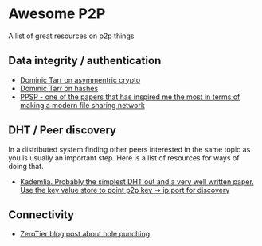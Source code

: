 # Awesome P2P

A list of great resources on p2p things

## Data integrity / authentication

* [Dominic Tarr on asymmentric crypto](http://dominictarr.com/post/106497926352/asymmetric-cryptography-works-like-magic)
* [Dominic Tarr on hashes](http://dominictarr.com/post/154769946347/fairly-tale-cryptography-2-hashes)
* [PPSP - one of the papers that has inspired me the most in terms of making a modern file sharing network](https://datatracker.ietf.org/doc/rfc7574/?include_text=1)

## DHT / Peer discovery

In a distributed system finding other peers interested in the same topic as you is usually an important step. Here is a list of resources for ways of doing that.

* [Kademlia. Probably the simplest DHT out and a very well written paper. Use the key value store to point p2p key -> ip:port for discovery](https://pdos.csail.mit.edu/~petar/papers/maymounkov-kademlia-lncs.pdf)

## Connectivity

* [ZeroTier blog post about hole punching](https://www.zerotier.com/blog/?p=226)

